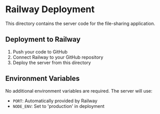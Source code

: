 # Railway Deployment

This directory contains the server code for the file-sharing application.

## Deployment to Railway

1. Push your code to GitHub
2. Connect Railway to your GitHub repository  
3. Deploy the server from this directory

## Environment Variables

No additional environment variables are required. The server will use:
- `PORT`: Automatically provided by Railway
- `NODE_ENV`: Set to 'production' in deployment
